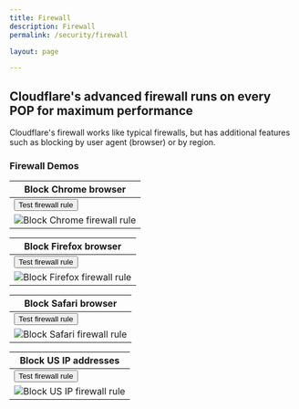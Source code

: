 ```yaml
---
title: Firewall
description: Firewall
permalink: /security/firewall

layout: page

---
```


## Cloudflare's advanced firewall runs on every POP for maximum performance
Cloudflare's firewall works like typical firewalls, but has additional features such as blocking by user agent (browser) or by region.

### Firewall Demos

| Block Chrome browser |
|---|
| <button onclick="window.location.href='firewall/block-chrome'" class="">Test firewall rule</button>
![Block Chrome firewall rule](/cdn-cgi/imagedelivery/dHAzaCotabzPiuBsjyNCtA/49eb3baf-0524-411b-62c4-37f82dac2f00/public)  |

| Block Firefox browser |
|---|
| <button onclick="window.location.href='firewall/block-firefox'" class="">Test firewall rule</button>
![Block Firefox firewall rule](/cdn-cgi/imagedelivery/dHAzaCotabzPiuBsjyNCtA/3b0668be-fa11-4c8c-c488-e26d72d4d200/public)  |

| Block Safari browser |
|---|
| <button onclick="window.location.href='firewall/block-safari'" class="">Test firewall rule</button>
![Block Safari firewall rule](/cdn-cgi/imagedelivery/dHAzaCotabzPiuBsjyNCtA/b222540f-5bba-4aed-144a-cc8fee8e8200/public)  |

| Block US IP addresses |
|---|
| <button onclick="window.location.href='firewall/block-us-ip'" class="">Test firewall rule</button>
![Block US IP firewall rule](/cdn-cgi/imagedelivery/dHAzaCotabzPiuBsjyNCtA/ce09c29f-483b-481c-46d8-44578e6ae000/public)  |
